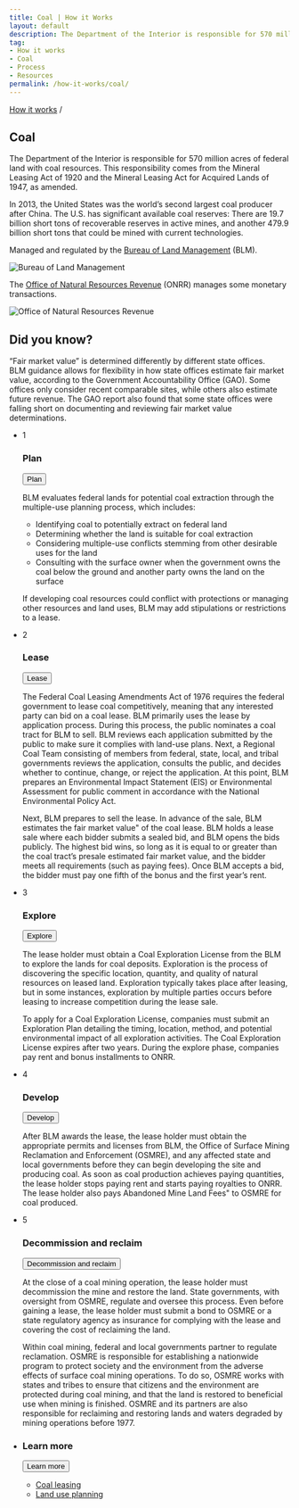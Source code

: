 ```yaml
---
title: Coal | How it Works
layout: default
description: The Department of the Interior is responsible for 570 million acres of federal land with coal resources. This responsibility comes from the Mineral Leasing Act of 1920 and the Mineral Leasing Act for Acquired Lands of 1947, as amended.
tag:
- How it works
- Coal
- Process
- Resources
permalink: /how-it-works/coal/
---
```


<section class="revenues_subpage-nav container"></section>

<section class="slab-beta revenues_subpage-intro_wrapper">

  <div class="container-page-wrapper revenues_subpage-intro">
		<div class="container revenues_subpage-intro_layout">
		  <div>
		    <a class="revenues_subpage-breadcrumb" href="/how-it-works/">How it works</a>
		    /
		  </div>
		  <h1>Coal</h1>
		  <p class="revenues_subpage-intro_text">The Department of the Interior is responsible for 570 million acres of federal land with coal resources. This responsibility comes from the Mineral Leasing Act of 1920 and the Mineral Leasing Act for Acquired Lands of 1947, as amended.</p>
		  <p class="revenues_subpage-intro_text">In 2013, the United States was the world’s second largest coal producer after China. The U.S. has significant available coal reserves: There are 19.7 billion <glossary-term term.key="tons">short tons</glossary-term> of recoverable reserves in active mines, and another 479.9 billion short tons that could be mined with current technologies.</p>
		</div>
		<div class="revenues_subpage-office_container revenues_subpage-office_container_layout">
		  <div class="revenues_subpage-office container">
		    <div class="revenues_subpage-office_text">
		      <p>Managed and regulated by the <span><a href="http://www.blm.gov/">Bureau of Land Management</a> (BLM)</span>.</p>
		    </div>
		    <div class="revenues_subpage-office_logos">
		      <img class="revenues_subpage-office_logo" src="/public/img/logos/BLM-mark.png" alt="Bureau of Land Management">
		    </div>
		  </div>
		  <div class="revenues_subpage-office container">
		    <div class="revenues_subpage-office_text">
		      <p>The <span><a href="http://www.onrr.gov/">Office of Natural Resources Revenue</a> (ONRR)</span> manages some monetary transactions.</p>
		    </div>
		    <div class="revenues_subpage-office_logos">
		      <img class="revenues_subpage-office_logo" src="/public/img/logos/ONRR-mark.svg" alt="Office of Natural Resources Revenue">
		    </div>
		  </div>
		</div>
  </div>
  <div class="revenues_subpage-steps coal">
		<section class="container-outer">
		  <div accordion="coal-dyk" accordion-item class="revenues_subpage-dyk">
		    <h2 class="revenues_subpage-dyk_heading">Did you know?</h2>
		    <p class="revenues_subpage-dyk_text">“Fair market value” is determined differently by different state offices. 
		    <accordion-component text="more,less"><span><br/>BLM guidance allows for flexibility in how state offices estimate fair market value, according to the Government Accountability Office (GAO). Some offices only consider recent comparable sites, while others also estimate future revenue. The GAO report also found that some state offices were falling short on documenting and reviewing fair market value determinations.</span></accordion-component></p>
		  </div>
		  <div class="container">
		    <ul accordion="coal-steps" accordion-desktop="false" class="revenues_subpage-steps_group list-unstyled">
		      <li class="revenues_subpage-steps_group_item" aria-expanded="true">
		          <div class="revenues_subpage-steps_number">1</div>
		          <h3 class="revenues_subpage-steps_heading">Plan</h3>
		          <button><label class="sr-only">Plan</label></button>
		          <div accordion-content>
		            <p>BLM evaluates federal lands for potential coal extraction through the multiple-use planning process, which includes:</p>
		            <ul class="list-bullet">
		              <li>Identifying coal to potentially extract on federal land</li>
		              <li>Determining whether the land is suitable for coal extraction</li>
		              <li>Considering multiple-use conflicts stemming from other desirable uses for the land</li>
		              <li>Consulting with the surface owner when the government owns the coal below the ground and another party owns the land on the surface</li>
		            </ul>
		            <p>If developing coal resources could conflict with protections or managing other resources and land uses, BLM may add stipulations or restrictions to a lease.</p>
		          </div>
		      </li>
		      <li class="revenues_subpage-steps_group_item">
		        <div class="revenues_subpage-steps_number">2</div>
		        <h3 class="revenues_subpage-steps_heading">Lease</h3>
		        <button><label class="sr-only">Lease</label></button>
		        <div accordion-content>
		          <p>The Federal Coal Leasing Amendments Act of 1976 requires the federal government to lease coal competitively, meaning that any interested party can bid on a coal lease. BLM primarily uses the lease by application process. During this process, the public nominates a coal tract for BLM to sell. BLM reviews each application submitted by the public to make sure it complies with land-use plans. Next, a Regional Coal Team consisting of members from federal, state, local, and tribal governments reviews the application, consults the public, and decides whether to continue, change, or reject the application. At this point, BLM prepares an <glossary-term>Environmental Impact Statement (EIS)</glossary-term> or Environmental Assessment for public comment in accordance with the National Environmental Policy Act.</p>
		          <p>Next, BLM prepares to sell the lease. In advance of the sale, BLM estimates the <glossary-term>fair market value"</glossary-term> of the coal lease. BLM holds a lease sale where each bidder submits a sealed bid, and BLM opens the bids publicly. The highest bid wins, so long as it is equal to or greater than the coal tract’s presale estimated fair market value, and the bidder meets all requirements (such as paying fees). Once BLM accepts a bid, the bidder must pay one fifth of the <glossary-term>bonus</glossary-term> and the first year’s rent.</p>
		        </div>
		      </li>
		      <li class="revenues_subpage-steps_group_item">
		        <div class="revenues_subpage-steps_number">3</div>
		        <h3 class="revenues_subpage-steps_heading">Explore</h3>
		        <button><label class="sr-only">Explore</label></button>
		        <div accordion-content>
		          <p>The lease holder must obtain a Coal Exploration License from the BLM to explore the lands for coal deposits. Exploration is the process of discovering the specific location, quantity, and quality of natural resources on leased land. Exploration typically takes place after leasing, but in some instances, exploration by multiple parties occurs before leasing to increase competition during the lease sale.</p>
		      <p>To apply for a Coal Exploration License, companies must submit an Exploration Plan detailing the timing, location, method, and potential environmental impact of all exploration activities. The Coal Exploration License expires after two years. During the explore phase, companies pay <glossary-term>rent</glossary-term> and bonus installments to ONRR.</p>
		        </div>
		      </li>
		      <li class="revenues_subpage-steps_group_item">
		        <div class="revenues_subpage-steps_number">4</div>
		        <h3 class="revenues_subpage-steps_heading">Develop</h3>
		        <button><label class="sr-only">Develop</label></button>
		        <div accordion-content>
		          <p>After BLM awards the lease, the lease holder must obtain the appropriate permits and licenses from BLM, the Office of Surface Mining Reclamation and Enforcement (OSMRE), and any affected state and local governments before they can begin developing the site and producing coal. As soon as coal production achieves <glossary-term>paying quantities</glossary-term>, the lease holder stops paying rent and starts paying royalties to ONRR. The lease holder also pays <glossary-term term.key="Abandoned Mine Land Fee">Abandoned Mine Land Fees"</glossary-term> to OSMRE for coal produced.</p>
		        </div>
		      </li>
		      <li class="revenues_subpage-steps_group_item revenues_subpage-steps_long">
		        <div class="revenues_subpage-steps_number">5</div>
		        <h3 class="revenues_subpage-steps_heading">Decommission <span class="break"></span>and reclaim</h3>
		        <button><label class="sr-only">Decommission and reclaim</label></button>
		        <div accordion-content>
		          <p>At the close of a coal mining operation, the lease holder must decommission the mine and restore the land. State governments, with oversight from OSMRE, regulate and oversee this process. Even before gaining a lease, the lease holder must submit a bond to OSMRE or a state regulatory agency as insurance for complying with the lease and covering the cost of <glossary-term term.key="reclamation">reclaiming</glossary-term> the land.</p>
		          <p>Within coal mining, federal and local governments partner to regulate reclamation. OSMRE is responsible for establishing a nationwide program to protect society and the environment from the adverse effects of surface coal mining operations. To do so, OSMRE works with states and tribes to ensure that citizens and the environment are protected during coal mining, and that the land is restored to beneficial use when mining is finished. OSMRE and its partners are also responsible for reclaiming and restoring lands and waters degraded by mining operations before 1977.</p>
		        </div>
		      </li>
		      <li class="revenues_subpage-steps_group_item">
		        <h3 class="revenues_subpage-steps_heading_more">Learn more</h3>
		        <button><label class="sr-only">Learn more</label></button>
		        <div accordion-content>
		          <ul class="list-bullet">
		            <li><a href="https://www.blm.gov/programs/energy-and-minerals/coal">Coal leasing</a></li>
		            <li><a href="https://www.blm.gov/programs/energy-and-minerals/coal/land-use-planning">Land use planning</a></li>
		          </ul>
		        </div>
		      </li>
		    </ul>
		  </div>
		</section>
  </div>
</section>
